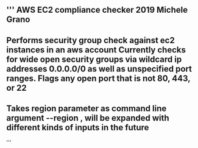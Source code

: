 '''
AWS EC2 compliance checker
2019 Michele Grano
----------------------------------------------------------------------------------
Performs security group check against ec2 instances in an aws account
Currently checks for wide open security groups via wildcard ip addresses 0.0.0.0/0
as well as unspecified port ranges. Flags any open port that is not 80, 443, or 22
----------------------------------------------------------------------------------
Takes region parameter as command line argument --region <region>, will be expanded
with different kinds of inputs in the future
-----------------------------------------------------------------------------------
'''
